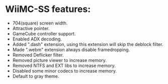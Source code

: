 # WiiMC-SS features:
- 704(square) screen width.
- Attractive pointer.
- GameCube controller support.
- Enabled ADX decoding.
- Added ".dash" extension, using this extension will skip the deblock filter.
- Made ".webm" extension always disable framedropping.
- Removed Deflicker filter.
- Removed picture viewer to increase memory.
- Removed NTFS and EXT libs to increase memory.
- Disabled some minor codecs to increase memory.
- Default to gray theme.

